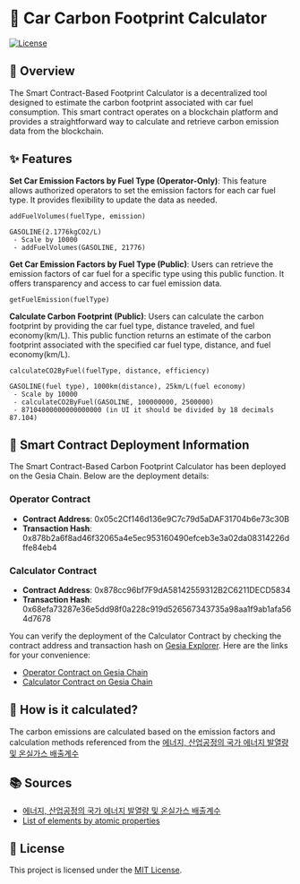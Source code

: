 # 🚗 Car Carbon Footprint Calculator

[![License](https://img.shields.io/badge/License-MIT-blue.svg)](LICENSE)

## 📖 Overview
The Smart Contract-Based Footprint Calculator is a decentralized tool designed to estimate the carbon footprint associated with car fuel consumption. This smart contract operates on a blockchain platform and provides a straightforward way to calculate and retrieve carbon emission data from the blockchain.

## ✨ Features
**Set Car Emission Factors by Fuel Type (Operator-Only)**: This feature allows authorized operators to set the emission factors for each car fuel type. It provides flexibility to update the data as needed.
```
addFuelVolumes(fuelType, emission)

GASOLINE(2.1776kgCO2/L)
 - Scale by 10000
 - addFuelVolumes(GASOLINE, 21776)
```

**Get Car Emission Factors by Fuel Type (Public)**: Users can retrieve the emission factors of car fuel for a specific type using this public function. It offers transparency and access to car fuel emission data.
```
getFuelEmission(fuelType)
```

**Calculate Carbon Footprint (Public)**: Users can calculate the carbon footprint by providing the car fuel type, distance traveled, and fuel economy(km/L). This public function returns an estimate of the carbon footprint associated with the specified car fuel type, distance, and fuel economy(km/L).
```
calculateCO2ByFuel(fuelType, distance, efficiency)

GASOLINE(fuel type), 1000km(distance), 25km/L(fuel economy)
 - Scale by 10000
 - calculateCO2ByFuel(GASOLINE, 100000000, 2500000)
 - 87104000000000000000 (in UI it should be divided by 18 decimals 87.104)
```

## 🚀 Smart Contract Deployment Information

The Smart Contract-Based Carbon Footprint Calculator has been deployed on the Gesia Chain. Below are the deployment details:

### Operator Contract

- **Contract Address**: 0x05c2Cf146d136e9C7c79d5aDAF31704b6e73c30B
- **Transaction Hash**: 0x878b2a6f8ad46f32065a4e5ec953160490efceb3e3a02da08314226dffe84eb4

### Calculator Contract

- **Contract Address**: 0x878cc96bf7F9dA58142559312B2C6211DECD5834
- **Transaction Hash**: 0x68efa73287e36e5dd98f0a228c919d526567343735a98aa1f9ab1afa564d7678

You can verify the deployment of the Calculator Contract by checking the contract address and transaction hash on [Gesia Explorer](https://explorer.gesia.io). Here are the links for your convenience:

- [Operator Contract on Gesia Chain](https://explorer.gesia.io/address/0x05c2Cf146d136e9C7c79d5aDAF31704b6e73c30B)
- [Calculator Contract on Gesia Chain](https://explorer.gesia.io/address/0x878cc96bf7F9dA58142559312B2C6211DECD5834)

## 📝 How is it calculated?
The carbon emissions are calculated based on the emission factors and calculation methods referenced from the [에너지, 산업공정의 국가 에너지 발열량 및 온실가스 배출계수](https://tips.energy.or.kr/carbon/Ggas_tatistics03.do)

## 📚 Sources
- [에너지, 산업공정의 국가 에너지 발열량 및 온실가스 배출계수](https://tips.energy.or.kr/carbon/Ggas_tatistics03.do)
- [List of elements by atomic properties](https://en.wikipedia.org/wiki/List_of_elements_by_atomic_properties)

## 📄 License
This project is licensed under the [MIT License](LICENSE).